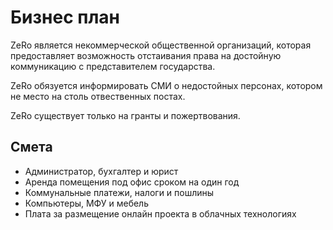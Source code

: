 # Бизнес план

ZeRo является некоммерческой общественной организаций, которая предоставляет возможность отстаивания права на достойную коммуникацию с представителем государства.

ZeRo обязуется информировать СМИ о недостойных персонах, котором не место на столь отвественных постах.

ZeRo существует только на гранты и пожертвования.

## Смета
* Администратор, бухгалтер и юрист
* Аренда помещения под офис сроком на один год
* Коммунальные платежи, налоги и пошлины
* Компьютеры, МФУ и мебель
* Плата за размещение онлайн проекта в облачных технологиях

